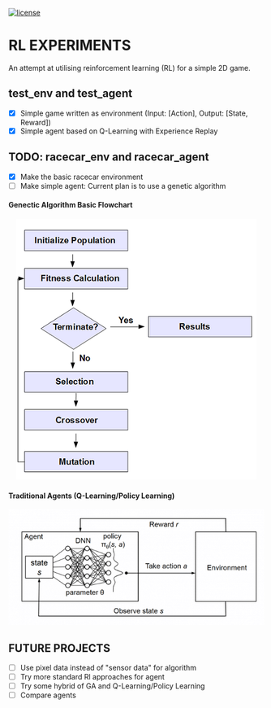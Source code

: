 [![license](https://img.shields.io/github/license/Togagiga/rl_experiments.svg)](https://opensource.org/licenses/MIT)

# RL EXPERIMENTS

An attempt at utilising reinforcement learning (RL) for a simple 2D game.

##  test_env and test_agent

- [x] Simple game written as environment (Input: [Action], Output: [State, Reward])
- [x] Simple agent based on Q-Learning with Experience Replay

## TODO: racecar_env and racecar_agent

- [x] Make the basic racecar environment
- [ ] Make simple agent: Current plan is to use a genetic algorithm

#### Genectic Algorithm Basic Flowchart

<p align="center">
	<img src="assets/GA-flowchart.png" />
</p>

#### Traditional Agents (Q-Learning/Policy Learning)

<p align="center">
	<img src="assets/rl-loop.png" />
</p>

## FUTURE PROJECTS	

- [ ] Use pixel data instead of "sensor data" for algorithm
- [ ] Try more standard Rl approaches for agent
- [ ] Try some hybrid of GA and Q-Learning/Policy Learning
- [ ] Compare agents